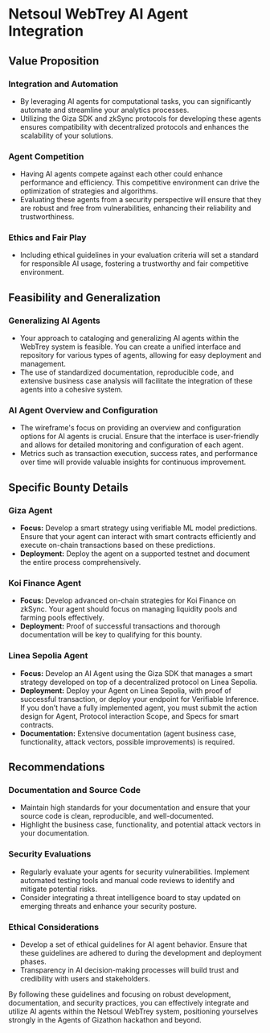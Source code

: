 # Netsoul WebTrey AI Agent Integration

## Value Proposition

### Integration and Automation
- By leveraging AI agents for computational tasks, you can significantly automate and streamline your analytics processes.
- Utilizing the Giza SDK and zkSync protocols for developing these agents ensures compatibility with decentralized protocols and enhances the scalability of your solutions.

### Agent Competition
- Having AI agents compete against each other could enhance performance and efficiency. This competitive environment can drive the optimization of strategies and algorithms.
- Evaluating these agents from a security perspective will ensure that they are robust and free from vulnerabilities, enhancing their reliability and trustworthiness.

### Ethics and Fair Play
- Including ethical guidelines in your evaluation criteria will set a standard for responsible AI usage, fostering a trustworthy and fair competitive environment.

## Feasibility and Generalization

### Generalizing AI Agents
- Your approach to cataloging and generalizing AI agents within the WebTrey system is feasible. You can create a unified interface and repository for various types of agents, allowing for easy deployment and management.
- The use of standardized documentation, reproducible code, and extensive business case analysis will facilitate the integration of these agents into a cohesive system.

### AI Agent Overview and Configuration
- The wireframe's focus on providing an overview and configuration options for AI agents is crucial. Ensure that the interface is user-friendly and allows for detailed monitoring and configuration of each agent.
- Metrics such as transaction execution, success rates, and performance over time will provide valuable insights for continuous improvement.

## Specific Bounty Details

### Giza Agent
- **Focus:** Develop a smart strategy using verifiable ML model predictions. Ensure that your agent can interact with smart contracts efficiently and execute on-chain transactions based on these predictions.
- **Deployment:** Deploy the agent on a supported testnet and document the entire process comprehensively.

### Koi Finance Agent
- **Focus:** Develop advanced on-chain strategies for Koi Finance on zkSync. Your agent should focus on managing liquidity pools and farming pools effectively.
- **Deployment:** Proof of successful transactions and thorough documentation will be key to qualifying for this bounty.

### Linea Sepolia Agent
- **Focus:** Develop an AI Agent using the Giza SDK that manages a smart strategy developed on top of a decentralized protocol on Linea Sepolia.
- **Deployment:** Deploy your Agent on Linea Sepolia, with proof of successful transaction, or deploy your endpoint for Verifiable Inference. If you don’t have a fully implemented agent, you must submit the action design for Agent, Protocol interaction Scope, and Specs for smart contracts.
- **Documentation:** Extensive documentation (agent business case, functionality, attack vectors, possible improvements) is required.

## Recommendations

### Documentation and Source Code
- Maintain high standards for your documentation and ensure that your source code is clean, reproducible, and well-documented.
- Highlight the business case, functionality, and potential attack vectors in your documentation.

### Security Evaluations
- Regularly evaluate your agents for security vulnerabilities. Implement automated testing tools and manual code reviews to identify and mitigate potential risks.
- Consider integrating a threat intelligence board to stay updated on emerging threats and enhance your security posture.

### Ethical Considerations
- Develop a set of ethical guidelines for AI agent behavior. Ensure that these guidelines are adhered to during the development and deployment phases.
- Transparency in AI decision-making processes will build trust and credibility with users and stakeholders.

By following these guidelines and focusing on robust development, documentation, and security practices, you can effectively integrate and utilize AI agents within the Netsoul WebTrey system, positioning yourselves strongly in the Agents of Gizathon hackathon and beyond.

